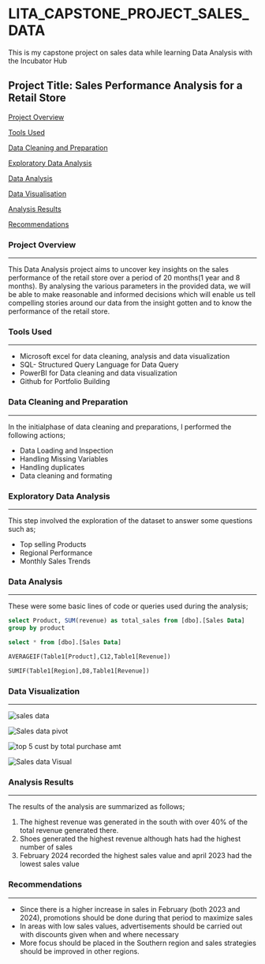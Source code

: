 # LITA_CAPSTONE_PROJECT_SALES_DATA
This is my capstone project on sales data while learning Data Analysis with the Incubator Hub
## Project Title: Sales Performance Analysis for a Retail Store 

[Project Overview](#project-overview)

[Tools Used](#tools-used)

[Data Cleaning and Preparation](#data-cleaning-and-preparation)

[Exploratory Data Analysis](#exploratory-data-analysis)

[Data Analysis](#data-analysis)

[Data Visualisation](#data-visualization)

[Analysis Results](#analysis-results)

[Recommendations](#recommendations)

### Project Overview
---
This Data Analysis project aims to uncover key insights on the sales performance of the retail store over a period of 20 months(1 year and 8 months). By analysing the various parameters in the provided data, we will be able to make reasonable and informed decisions which will enable us tell compelling stories around our data from the insight gotten and to know the performance of the retail store.

### Tools Used
---
- Microsoft excel for data cleaning, analysis and data visualization
- SQL- Structured Query Language for Data Query
- PowerBI for Data cleaning and data visualization
- Github for Portfolio Building

### Data Cleaning and Preparation
---
In the initialphase of data cleaning and preparations, I performed the following actions;
- Data Loading and Inspection
- Handling Missing Variables
- Handling duplicates
- Data cleaning and formating

### Exploratory Data Analysis
---
This step involved the exploration of the dataset to answer some questions such as;
- Top selling Products
- Regional Performance
- Monthly Sales Trends

### Data Analysis
---
These were some basic lines of code or queries used during the analysis;

```SQL
select Product, SUM(revenue) as total_sales from [dbo].[Sales Data]
group by product

select * from [dbo].[Sales Data]

AVERAGEIF(Table1[Product],C12,Table1[Revenue])

SUMIF(Table1[Region],D8,Table1[Revenue])
```

### Data Visualization
---

![sales data](https://github.com/user-attachments/assets/9834439b-8db5-4840-aa06-0a4b33e70fb2)

![Sales data pivot](https://github.com/user-attachments/assets/14e2a391-f865-4290-9cbe-0fcf939d98f3)

![top 5 cust  by total purchase amt](https://github.com/user-attachments/assets/eebc0a64-69a3-400a-af98-d30e90622935)

![Sales data Visual](https://github.com/user-attachments/assets/b325070a-1d34-41b9-b008-bb7d51ab0f75)


### Analysis Results 
---
The results of the analysis are summarized as follows;
1. The highest revenue was generated in the south with over 40% of the total revenue generated there.
2. Shoes generated the highest revenue although hats had the highest number of sales
3. February 2024 recorded the highest sales value and april 2023 had the lowest sales value

### Recommendations 
---
- Since there is a higher increase in sales in February (both 2023 and 2024), promotions should be done during that period to maximize sales
- In areas with low sales values, advertisements should be carried out with discounts given when and where necessary
- More focus should be placed in the Southern region and sales strategies should be improved in other regions.

























